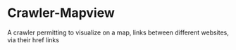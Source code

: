 # Crawler-Mapview
A crawler permitting to visualize on a map, links between different websites, via their href links
